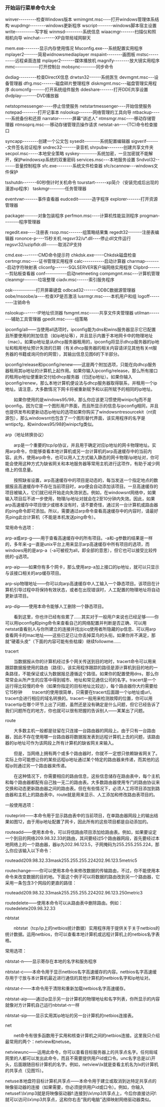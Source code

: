 ### 开始运行菜单命令大全

winver---------检查Windows版本
wmimgmt.msc----打开windows管理体系结构
wupdmgr--------windows更新程序
wscript--------windows脚本宿主设置
write----------写字板
winmsd---------系统信息
wiaacmgr-------扫描仪和照相机向导
winchat--------XP自带局域网聊天

mem.exe--------显示内存使用情况
Msconfig.exe---系统配置实用程序
mplayer2-------简易widnowsmediaplayer
mspaint--------画图板
mstsc----------远程桌面连接
mplayer2-------媒体播放机
magnify--------放大镜实用程序
mmc------------打开控制台
mobsync--------同步命令

dxdiag---------检查DirectX信息
drwtsn32------系统医生
devmgmt.msc---设备管理器
dfrg.msc-------磁盘碎片整理程序
diskmgmt.msc---磁盘管理实用程序
dcomcnfg-------打开系统组件服务
ddeshare-------打开DDE共享设置
dvdplay--------DVD播放器

netstopmessenger-----停止信使服务
netstartmessenger----开始信使服务
notepad--------打开记事本
nslookup-------网络管理的工具向导
ntbackup-------系统备份和还原
narrator-------屏幕“讲述人”
ntmsmgr.msc----移动存储管理器
ntmsoprq.msc---移动存储管理员操作请求
netstat-an----(TC)命令检查接口

syncapp--------创建一个公文包
sysedit--------系统配置编辑器
sigverif-------文件签名验证程序
sndrec32-------录音机
shrpubw--------创建共享文件夹
secpol.msc-----本地安全策略
syskey---------系统加密，一旦加密就不能解开，保护windowsxp系统的双重密码
services.msc---本地服务设置
Sndvol32-------音量控制程序
sfc.exe--------系统文件检查器
sfc/scannow---windows文件保护

tsshutdn-------60秒倒计时关机命令
tourstart------xp简介（安装完成后出现的漫游xp程序）
taskmgr--------任务管理器

eventvwr-------事件查看器
eudcedit-------造字程序
explorer-------打开资源管理器

packager-------对象包装程序
perfmon.msc----计算机性能监测程序
progman--------程序管理器

regedit.exe----注册表
rsop.msc-------组策略结果集
regedt32-------注册表编辑器
rononce-p----15秒关机
regsvr32/u*.dll----停止dll文件运行
regsvr32/uzipfldr.dll------取消ZIP支持

cmd.exe--------CMD命令提示符
chkdsk.exe-----Chkdsk磁盘检查
certmgr.msc----证书管理实用程序
calc-----------启动计算器
charmap--------启动字符映射表
cliconfg-------SQLSERVER客户端网络实用程序
Clipbrd--------剪贴板查看器
conf-----------启动netmeeting
compmgmt.msc---计算机管理
cleanmgr-------垃圾整理
ciadv.msc------索引服务程序

osk------------打开屏幕键盘
odbcad32-------ODBC数据源管理器
oobe/msoobe/a----检查XP是否激活
lusrmgr.msc----本机用户和组
logoff---------注销命令

nslookup-------IP地址侦测器
fsmgmt.msc-----共享文件夹管理器
utilman--------辅助工具管理器
gpedit.msc-----组策略

ipconfig/all——当使用all选项时，ipconfig能为dns和wins服务器显示它已配置且所要使用的附加信息（如ip地址等），并且显示内置于本地网卡中的物理地址（mac）。如果ip地址是从dhcp服务器租用的，ipconfig将显示dhcp服务器的ip地址和租用地址预计失效的日期（有关dhcp服务器的相关内容请详见其他有关nt服务器的书籍或询问你的网管），其输出信息见图6的下半部分。

ipconfig/release和ipconfig/renew——这是两个附加选项，只能在向dhcp服务器租用其ip地址的计算机上起作用。如果你输入ipconfig/release，那么所有接口的租用ip地址便重新交付给dhcp服务器（归还ip地址）。如果你输入ipconfig/renew，那么本地计算机便设法与dhcp服务器取得联系，并租用一个ip地址。请注意，大多数情况下网卡将被重新赋予和以前所赋予的相同的ip地址。

　　如果你使用的是windows95/98，那么你应该更习惯使用winipcfg而不是ipconfig，因为它是一个图形用户界面，而且所显示的信息与ipconfig相同，并且也提供发布和更新动态ip地址的选项如果你购买了windowsntresourcekit（nt资源包），那么windowsnt也包含了一个图形替代界面，该实用程序的名字是wntipcfg，和windows95/98的winipcfg类似。

arp（地址转换协议）

　　arp是一个重要的tcp/ip协议，并且用于确定对应ip地址的网卡物理地址。实用arp命令，你能够查看本地计算机或另一台计算机的arp高速缓存中的当前内容。此外，使用arp命令，也可以用人工方式输入静态的网卡物理/ip地址对，你可能会使用这种方式为缺省网关和本地服务器等常用主机进行这项作，有助于减少网络上的信息量。

　　按照缺省设置，arp高速缓存中的项目是动态的，每当发送一个指定地点的数据报且高速缓存中不存在当前项目时，arp便会自动添加该项目。一旦高速缓存的项目被输入，它们就已经开始走向失效状态。例如，在windowsnt网络中，如果输入项目后不进一步使用，物理/ip地址对就会在2至10分钟内失效。因此，如果arp高速缓存中项目很少或根本没有时，请不要奇怪，通过另一台计算机或路由器的ping命令即可添加。所以，需要通过arp命令查看高速缓存中的内容时，请最好先ping此台计算机（不能是本机发送ping命令）。

常用命令选项：

arp-a或arp-g——用于查看高速缓存中的所有项目。-a和-g参数的结果是一样的，多年来-g一直是unix平台上用来显示arp高速缓存中所有项目的选项，而windows用的是arp-a（-a可被视为all，即全部的意思），但它也可以接受比较传统的-g选项。

arp-aip——如果你有多个网卡，那么使用arp-a加上接口的ip地址，就可以只显示与该接口相关的arp缓存项目。

arp-sip物理地址——你可以向arp高速缓存中人工输入一个静态项目。该项目在计算机引导过程中将保持有效状态，或者在出现错误时，人工配置的物理地址将自动更新该项目。

arp-dip——使用本命令能够人工删除一个静态项目。

　　看到这里，你也许已经有些累了……其实对于一般用户来说也已经足够——你可以用ipconfig和ping命令来查看自己的网络配置并判断是否正确、可以用netstat查看别人与你所建立的连接并找出icq使用者所隐藏的ip信息、可以用arp查看网卡的mac地址——这些已足已让你丢掉菜鸟的头衔。如果你并不满足，那就“硬着头皮”（下面的内容可能有些枯燥）继续followme……

tracert

　　当数据报从你的计算机经过多个网关传送到目的地时，tracert命令可以用来跟踪数据报使用的路由（路径）。该实用程序跟踪的路径是源计算机到目的地的一条路径，不能保证或认为数据报总遵循这个路径。如果你的配置使用dns，那么你常常会从所产生的应答中得到城市、地址和常见通信公司的名字。tracert是一个运行得比较慢的命令（如果你指定的目标地址比较远），每个路由器你大约需要给它15秒钟
　　tracert的使用很简单，只需要在tracert后面跟一个ip地址或url，tracert会进行相应的域名转换的。tracert一般用来检测故障的位置，你可以用tracertip在哪个环节上出了问题，虽然还是没有确定是什么问题，但它已经告诉了我们问题所在的地方，你也就可以很有把握的告诉别人——某某出了问题。

route

　　大多数主机一般都是驻留在只连接一台路由器的网段上。由于只有一台路由器，因此不存在使用哪一台路由器将数据报发表到远程计算机上去的问题，该路由器的ip地址可作为该网段上所有计算机的缺省网关来输入。

　　但是，当网络上拥有两个或多个路由器时，你就不一定想只依赖缺省网关了。实际上你可能想让你的某些远程ip地址通过某个特定的路由器来传递，而其他的远程ip则通过另一个路由器来传递。

　　在这种情况下，你需要相应的路由信息，这些信息储存在路由表中，每个主机和每个路由器都配有自己独一无二的路由表。大多数路由器使用专门的路由协议来交换和动态更新路由器之间的路由表。但在有些情况下，必须人工将项目添加到路由器和主机上的路由表中。route就是用来显示、人工添加和修改路由表项目的。

一般使用选项：

routeprint——本命令用于显示路由表中的当前项目，在单路由器网段上的输出结果如图12，由于用ip地址配置了网卡，因此所有的这些项目都是自动添加的。

routeadd——使用本命令，可以将信路由项目添加给路由表。例如，如果要设定一个到目的网络209.98.32.33的路由，其间要经过5个路由器网段，首先要经过本地网络上的一个路由器，器ip为202.96.123.5，子网掩码为255.255.255.224，那么你应该输入以下命令：

routeadd209.98.32.33mask255.255.255.224202.96.123.5metric5

routechange——你可以使用本命令来修改数据的传输路由，不过，你不能使用本命令来改变数据的目的地。下面这个例子可以将数据的路由改到另一个路由器，它采用一条包含3个网段的更直的路径：

routeadd209.98.32.33mask255.255.255.224202.96.123.250metric3

routedelete——使用本命令可以从路由表中删除路由。例如：routedelete209.98.32.33

nbtstat

　　nbtstat（tcp/ip上的netbios统计数据）实用程序用于提供关于关于netbios的统计数据。运用netbios，你可以查看本地计算机或远程计算机上的netbios名字表格。

常用选项：

nbtstat-n——显示寄存在本地的名字和服务程序

nbtstat-c——本命令用于显示netbios名字高速缓存的内容。netbios名字高速缓存用于寸放与本计算机最近进行通信的其他计算机的netbios名字和ip地址对。

nbtstat-r——本命令用于清除和重新加载netbios名字高速缓存。

nbtstat-aip——通过ip显示另一台计算机的物理地址和名字列表，你所显示的内容就像对方计算机自己运行nbtstat-n一样

nbtstat-sip——显示实用其ip地址的另一台计算机的netbios连接表。

net

　　net命令有很多函数用于实用和核查计算机之间的netbios连接。这里我只介绍最常用的两个：netview和netuse。

netviewunc——运用此命令，你可以查看目标服务器上的共享点名字。任何局域网里的人都可以发出此命令，而且不需要提供用户id或口令。unc名字总是以\\开头，后面跟随目标计算机的名字。例如，netview\\lx就是查看主机名为lx的计算机的共享点（见图15）。

netuse本地盘符目标计算机共享点——本命令用于建立或取消到达特定共享点的映像驱动器的连接（如果需要，你必须提供用户id或口令）。例如，你输入netusef:\\lx\mp3就是将映像驱动器f:连接到\\lx\mp3共享点上，今后你直接访问f:就可以访问\\lx\mp3共享点，这和你右击“我的电脑”选择映射网络驱动器类似。
